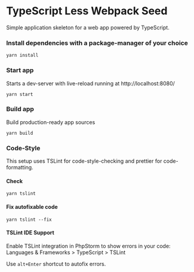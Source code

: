 # TypeScript Less Webpack Seed

Simple application skeleton for a web app powered by TypeScript.

### Install dependencies with a package-manager of your choice
```
yarn install
```

### Start app
Starts a dev-server with live-reload running at http://localhost:8080/
```
yarn start
```

### Build app
Build production-ready app sources
```
yarn build
```

### Code-Style
This setup uses TSLint for code-style-checking and prettier for code-formatting.

#### Check
```
yarn tslint
```

#### Fix autofixable code
```
yarn tslint --fix
```

#### TSLint IDE Support

Enable TSLint integration in PhpStorm to show errors in your code:  
Languages & Frameworks > TypeScript > TSLint

Use ```alt+Enter``` shortcut to autofix errors.